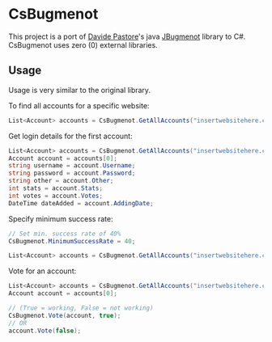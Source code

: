 # CsBugmenot
This project is a port of [Davide Pastore](https://github.com/DavidePastore)'s java [JBugmenot](https://github.com/DavidePastore/JBugmenot) library to C#. CsBugmenot uses zero (0) external libraries.

## Usage
Usage is very similar to the original library.

To find all accounts for a specific website:
```csharp
List<Account> accounts = CsBugmenot.GetAllAccounts("insertwebsitehere.com");
```

Get login details for the first account:
```csharp
List<Account> accounts = CsBugmenot.GetAllAccounts("insertwebsitehere.com");
Account account = accounts[0];
string username = account.Username;
string password = account.Password;
string other = account.Other;
int stats = account.Stats;
int votes = account.Votes;
DateTime dateAdded = account.AddingDate;
```

Specify minimum success rate:
```csharp
// Set min. success rate of 40%
CsBugmenot.MinimumSuccessRate = 40;

List<Account> accounts = CsBugmenot.GetAllAccounts("insertwebsitehere.com");
```

Vote for an account:
```csharp
List<Account> accounts = CsBugmenot.GetAllAccounts("insertwebsitehere.com");
Account account = accounts[0];

// (True = working, False = not working)
CsBugmenot.Vote(account, true);
// OR
account.Vote(false);
```
